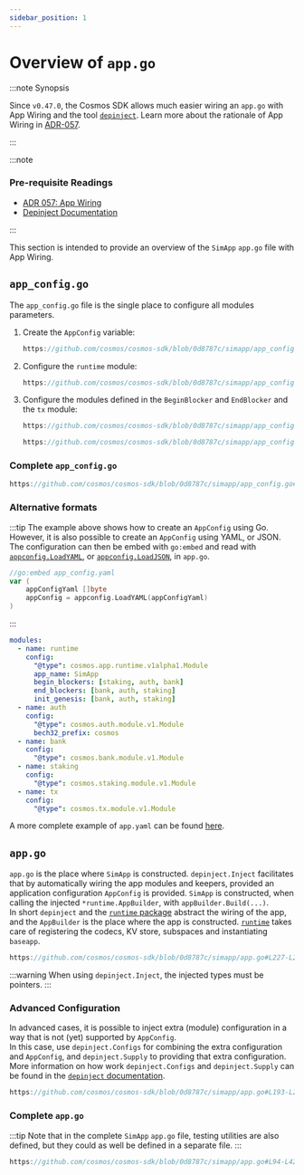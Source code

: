```yaml
---
sidebar_position: 1
---
```


# Overview of `app.go`

:::note Synopsis

Since `v0.47.0`, the Cosmos SDK allows much easier wiring an `app.go` with App Wiring and the tool [`depinject`](../tooling/02-depinject.md).
Learn more about the rationale of App Wiring in [ADR-057](../architecture/adr-057-app-wiring.md).

:::

:::note

### Pre-requisite Readings

* [ADR 057: App Wiring](../architecture/adr-057-app-wiring.md)
* [Depinject Documentation](../tooling/02-depinject.md)

:::

This section is intended to provide an overview of the `SimApp` `app.go` file with App Wiring.

## `app_config.go`

The `app_config.go` file is the single place to configure all modules parameters.

1. Create the `AppConfig` variable:

    ```go reference
    https://github.com/cosmos/cosmos-sdk/blob/0d8787c/simapp/app_config.go#L77-L78
    ```

2. Configure the `runtime` module:

    ```go reference
    https://github.com/cosmos/cosmos-sdk/blob/0d8787c/simapp/app_config.go#L79-L137
    ```

3. Configure the modules defined in the `BeginBlocker` and `EndBlocker` and the `tx` module:

    ```go reference
    https://github.com/cosmos/cosmos-sdk/blob/0d8787c/simapp/app_config.go#L138-L156
    ```

    ```go reference
    https://github.com/cosmos/cosmos-sdk/blob/0d8787c/simapp/app_config.go#L170-L173
    ```

### Complete `app_config.go`

```go reference
https://github.com/cosmos/cosmos-sdk/blob/0d8787c/simapp/app_config.go#L52-L233
```

### Alternative formats

:::tip
The example above shows how to create an `AppConfig` using Go. However, it is also possible to create an `AppConfig` using YAML, or JSON.  
The configuration can then be embed with `go:embed` and read with [`appconfig.LoadYAML`](https://pkg.go.dev/cosmossdk.io/core/appconfig#LoadYAML), or [`appconfig.LoadJSON`](https://pkg.go.dev/cosmossdk.io/core/appconfig#LoadJSON), in `app.go`.

```go
//go:embed app_config.yaml
var (
    appConfigYaml []byte
    appConfig = appconfig.LoadYAML(appConfigYaml)
)
```

:::

```yaml
modules:
  - name: runtime
    config:
      "@type": cosmos.app.runtime.v1alpha1.Module
      app_name: SimApp
      begin_blockers: [staking, auth, bank]
      end_blockers: [bank, auth, staking]
      init_genesis: [bank, auth, staking]
  - name: auth
    config:
      "@type": cosmos.auth.module.v1.Module
      bech32_prefix: cosmos
  - name: bank
    config:
      "@type": cosmos.bank.module.v1.Module
  - name: staking
    config:
      "@type": cosmos.staking.module.v1.Module
  - name: tx
    config:
      "@type": cosmos.tx.module.v1.Module
```

A more complete example of `app.yaml` can be found [here](https://github.com/cosmos/cosmos-sdk/blob/91b1d83f1339e235a1dfa929ecc00084101a19e3/simapp/app.yaml).

## `app.go`

`app.go` is the place where `SimApp` is constructed. `depinject.Inject` facilitates that by automatically wiring the app modules and keepers, provided an application configuration `AppConfig` is provided. `SimApp` is constructed, when calling the injected `*runtime.AppBuilder`, with `appBuilder.Build(...)`.    
In short `depinject` and the [`runtime` package](https://pkg.go.dev/github.com/cosmos/cosmos-sdk/runtime) abstract the wiring of the app, and the `AppBuilder` is the place where the app is constructed. [`runtime`](https://pkg.go.dev/github.com/cosmos/cosmos-sdk/runtime) takes care of registering the codecs, KV store, subspaces and instantiating `baseapp`.

```go reference
https://github.com/cosmos/cosmos-sdk/blob/0d8787c/simapp/app.go#L227-L254
```

:::warning
When using `depinject.Inject`, the injected types must be pointers.
:::

### Advanced Configuration

In advanced cases, it is possible to inject extra (module) configuration in a way that is not (yet) supported by `AppConfig`.  
In this case, use `depinject.Configs` for combining the extra configuration and `AppConfig`, and `depinject.Supply` to providing that extra configuration.
More information on how work `depinject.Configs` and `depinject.Supply` can be found in the [`depinject` documentation](https://pkg.go.dev/cosmossdk.io/depinject).

```go reference
https://github.com/cosmos/cosmos-sdk/blob/0d8787c/simapp/app.go#L193-L224
```

### Complete `app.go`

:::tip
Note that in the complete `SimApp` `app.go` file, testing utilities are also defined, but they could as well be defined in a separate file.
:::

```go reference
https://github.com/cosmos/cosmos-sdk/blob/0d8787c/simapp/app.go#L94-L427
```
